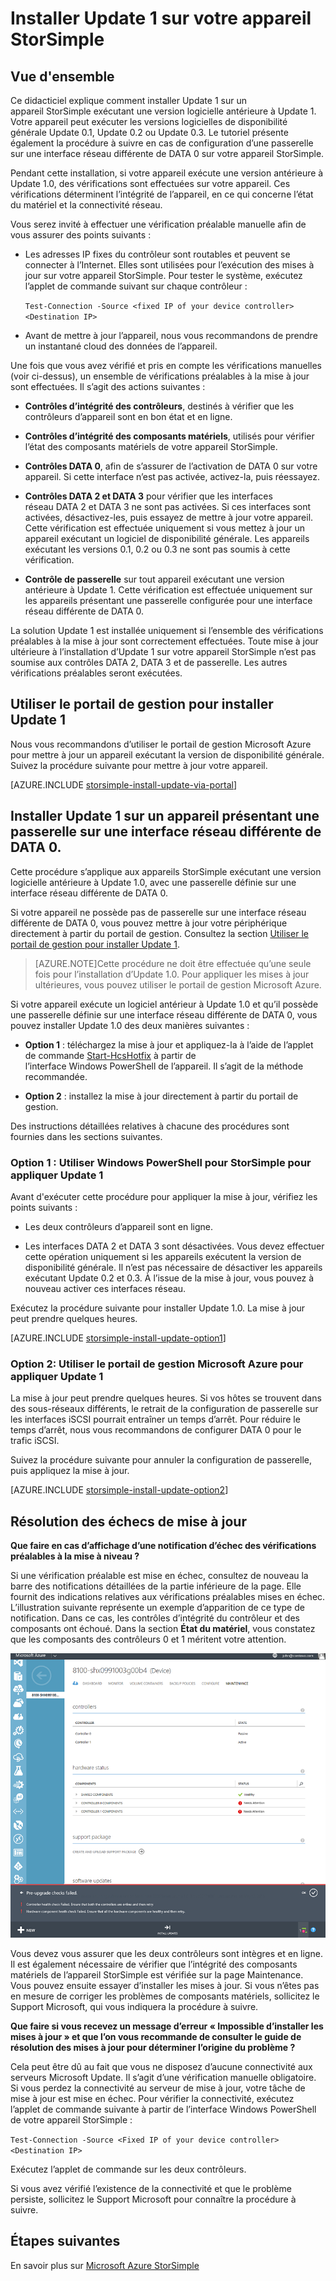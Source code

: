 <properties 
   pageTitle="Installer Update 1 sur votre appareil StorSimple"
   description="Explique comment installer la solution StorSimple série 8000 Update 1 sur votre appareil."
   services="storsimple"
   documentationCenter="NA"
   authors="SharS"
   manager="adinah"
   editor="tysonn" />
<tags 
   ms.service="storsimple"
   ms.devlang="NA"
   ms.topic="article"
   ms.tgt_pltfrm="NA"
   ms.workload="TBD"
   ms.date="05/27/2015"
   ms.author="v-sharos" />

# Installer Update 1 sur votre appareil StorSimple

## Vue d'ensemble

Ce didacticiel explique comment installer Update 1 sur un appareil StorSimple exécutant une version logicielle antérieure à Update 1. Votre appareil peut exécuter les versions logicielles de disponibilité générale Update 0.1, Update 0.2 ou Update 0.3. Le tutoriel présente également la procédure à suivre en cas de configuration d’une passerelle sur une interface réseau différente de DATA 0 sur votre appareil StorSimple.

Pendant cette installation, si votre appareil exécute une version antérieure à Update 1.0, des vérifications sont effectuées sur votre appareil. Ces vérifications déterminent l’intégrité de l’appareil, en ce qui concerne l’état du matériel et la connectivité réseau.

Vous serez invité à effectuer une vérification préalable manuelle afin de vous assurer des points suivants :

- Les adresses IP fixes du contrôleur sont routables et peuvent se connecter à l’Internet. Elles sont utilisées pour l’exécution des mises à jour sur votre appareil StorSimple. Pour tester le système, exécutez l’applet de commande suivant sur chaque contrôleur :

    `Test-Connection -Source <fixed IP of your device controller> <Destination IP> `
 
- Avant de mettre à jour l’appareil, nous vous recommandons de prendre un instantané cloud des données de l’appareil.

Une fois que vous avez vérifié et pris en compte les vérifications manuelles (voir ci-dessus), un ensemble de vérifications préalables à la mise à jour sont effectuées. Il s’agit des actions suivantes :

- **Contrôles d’intégrité des contrôleurs**, destinés à vérifier que les contrôleurs d’appareil sont en bon état et en ligne.

- **Contrôles d’intégrité des composants matériels**, utilisés pour vérifier l’état des composants matériels de votre appareil StorSimple.

- **Contrôles DATA 0**, afin de s’assurer de l’activation de DATA 0 sur votre appareil. Si cette interface n’est pas activée, activez-la, puis réessayez.

- **Contrôles DATA 2 et DATA 3** pour vérifier que les interfaces réseau DATA 2 et DATA 3 ne sont pas activées. Si ces interfaces sont activées, désactivez-les, puis essayez de mettre à jour votre appareil. Cette vérification est effectuée uniquement si vous mettez à jour un appareil exécutant un logiciel de disponibilité générale. Les appareils exécutant les versions 0.1, 0.2 ou 0.3 ne sont pas soumis à cette vérification.

- **Contrôle de passerelle** sur tout appareil exécutant une version antérieure à Update 1. Cette vérification est effectuée uniquement sur les appareils présentant une passerelle configurée pour une interface réseau différente de DATA 0.
 
La solution Update 1 est installée uniquement si l’ensemble des vérifications préalables à la mise à jour sont correctement effectuées. Toute mise à jour ultérieure à l’installation d’Update 1 sur votre appareil StorSimple n’est pas soumise aux contrôles DATA 2, DATA 3 et de passerelle. Les autres vérifications préalables seront exécutées.

## Utiliser le portail de gestion pour installer Update 1

Nous vous recommandons d’utiliser le portail de gestion Microsoft Azure pour mettre à jour un appareil exécutant la version de disponibilité générale. Suivez la procédure suivante pour mettre à jour votre appareil.

[AZURE.INCLUDE [storsimple-install-update-via-portal](../../includes/storsimple-install-update-via-portal.md)]

## Installer Update 1 sur un appareil présentant une passerelle sur une interface réseau différente de DATA 0. 

Cette procédure s’applique aux appareils StorSimple exécutant une version logicielle antérieure à Update 1.0, avec une passerelle définie sur une interface réseau différente de DATA 0.
 
Si votre appareil ne possède pas de passerelle sur une interface réseau différente de DATA 0, vous pouvez mettre à jour votre périphérique directement à partir du portail de gestion. Consultez la section [Utiliser le portail de gestion pour installer Update 1](#use-the-management-portal-to-install-update-1).
 
> [AZURE.NOTE]Cette procédure ne doit être effectuée qu’une seule fois pour l’installation d’Update 1.0. Pour appliquer les mises à jour ultérieures, vous pouvez utiliser le portail de gestion Microsoft Azure.
 
Si votre appareil exécute un logiciel antérieur à Update 1.0 et qu’il possède une passerelle définie sur une interface réseau différente de DATA 0, vous pouvez installer Update 1.0 des deux manières suivantes :

- **Option 1** : téléchargez la mise à jour et appliquez-la à l’aide de l’applet de commande [Start-HcsHotfix](https://technet.microsoft.com/library/dn688134.aspx) à partir de l’interface Windows PowerShell de l’appareil. Il s’agit de la méthode recommandée.

- **Option 2** : installez la mise à jour directement à partir du portail de gestion.
 
Des instructions détaillées relatives à chacune des procédures sont fournies dans les sections suivantes.

### Option 1 : Utiliser Windows PowerShell pour StorSimple pour appliquer Update 1

Avant d'exécuter cette procédure pour appliquer la mise à jour, vérifiez les points suivants :

- Les deux contrôleurs d’appareil sont en ligne.

- Les interfaces DATA 2 et DATA 3 sont désactivées. Vous devez effectuer cette opération uniquement si les appareils exécutent la version de disponibilité générale. Il n’est pas nécessaire de désactiver les appareils exécutant Update 0.2 et 0.3. À l’issue de la mise à jour, vous pouvez à nouveau activer ces interfaces réseau.
 
Exécutez la procédure suivante pour installer Update 1.0. La mise à jour peut prendre quelques heures.

[AZURE.INCLUDE [storsimple-install-update-option1](../../includes/storsimple-install-update-option1.md)]

### Option 2: Utiliser le portail de gestion Microsoft Azure pour appliquer Update 1

La mise à jour peut prendre quelques heures. Si vos hôtes se trouvent dans des sous-réseaux différents, le retrait de la configuration de passerelle sur les interfaces iSCSI pourrait entraîner un temps d’arrêt. Pour réduire le temps d’arrêt, nous vous recommandons de configurer DATA 0 pour le trafic iSCSI.
 
Suivez la procédure suivante pour annuler la configuration de passerelle, puis appliquez la mise à jour.
 
[AZURE.INCLUDE [storsimple-install-update-option2](../../includes/storsimple-install-update-option2.md)]

## Résolution des échecs de mise à jour

**Que faire en cas d’affichage d’une notification d’échec des vérifications préalables à la mise à niveau ?**

Si une vérification préalable est mise en échec, consultez de nouveau la barre des notifications détaillées de la partie inférieure de la page. Elle fournit des indications relatives aux vérifications préalables mises en échec. L’illustration suivante représente un exemple d’apparition de ce type de notification. Dans ce cas, les contrôles d’intégrité du contrôleur et des composants ont échoué. Dans la section **État du matériel**, vous constatez que les composants des contrôleurs 0 et 1 méritent votre attention.
 
  ![Échec de la vérification préalable](./media/storsimple-install-update-1/HCS_PreUpdateCheckFailed-include.png)

Vous devez vous assurer que les deux contrôleurs sont intègres et en ligne. Il est également nécessaire de vérifier que l’intégrité des composants matériels de l’appareil StorSimple est vérifiée sur la page Maintenance. Vous pouvez ensuite essayer d’installer les mises à jour. Si vous n’êtes pas en mesure de corriger les problèmes de composants matériels, sollicitez le Support Microsoft, qui vous indiquera la procédure à suivre.

**Que faire si vous recevez un message d’erreur « Impossible d’installer les mises à jour » et que l’on vous recommande de consulter le guide de résolution des mises à jour pour déterminer l’origine du problème ?**

Cela peut être dû au fait que vous ne disposez d’aucune connectivité aux serveurs Microsoft Update. Il s’agit d’une vérification manuelle obligatoire. Si vous perdez la connectivité au serveur de mise à jour, votre tâche de mise à jour est mise en échec. Pour vérifier la connectivité, exécutez l’applet de commande suivante à partir de l’interface Windows PowerShell de votre appareil StorSimple :

 `Test-Connection -Source <Fixed IP of your device controller> <Destination IP>`

Exécutez l’applet de commande sur les deux contrôleurs.
 
Si vous avez vérifié l’existence de la connectivité et que le problème persiste, sollicitez le Support Microsoft pour connaître la procédure à suivre.

## Étapes suivantes

En savoir plus sur [Microsoft Azure StorSimple](storsimple-overview.md)

<!---HONumber=58--> 